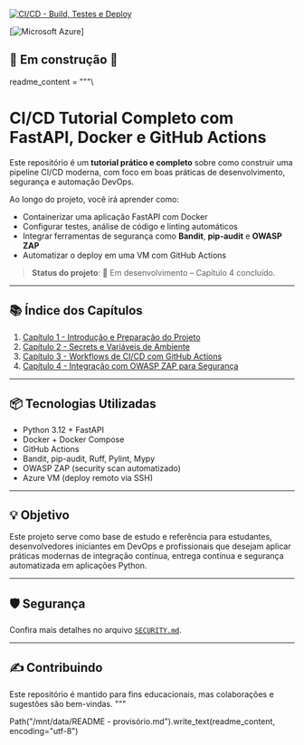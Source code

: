 [![CI/CD - Build, Testes e Deploy](https://github.com/92username/CI-CD-tutorial-completo/actions/workflows/ci-cd.yml/badge.svg)](https://github.com/92username/CI-CD-tutorial-completo/actions/workflows/ci-cd.yml) 

[![Microsoft Azure](https://img.shields.io/badge/microsoft%20azure-0089D6?style=for-the-badge&logo=microsoft-azure&logoColor=white)]

##  🚧 Em construção 🚧

readme_content = """\
# CI/CD Tutorial Completo com FastAPI, Docker e GitHub Actions

Este repositório é um **tutorial prático e completo** sobre como construir uma pipeline CI/CD moderna, com foco em boas práticas de desenvolvimento, segurança e automação DevOps.

Ao longo do projeto, você irá aprender como:

- Containerizar uma aplicação FastAPI com Docker
- Configurar testes, análise de código e linting automáticos
- Integrar ferramentas de segurança como **Bandit**, **pip-audit** e **OWASP ZAP**
- Automatizar o deploy em uma VM com GitHub Actions

> **Status do projeto**: 🚧 Em desenvolvimento – Capítulo 4 concluído.

---

## 📚 Índice dos Capítulos

1. [Capítulo 1 - Introdução e Preparação do Projeto](./1.%20Capitulo%201.md)
2. [Capítulo 2 - Secrets e Variáveis de Ambiente](./2.%20Capitulo%202.md)
3. [Capítulo 3 - Workflows de CI/CD com GitHub Actions](./3.%20Capitulo%203.md)
4. [Capítulo 4 - Integração com OWASP ZAP para Segurança](./4.%20Capitulo%204.md)

---

## 📦 Tecnologias Utilizadas

- Python 3.12 + FastAPI
- Docker + Docker Compose
- GitHub Actions
- Bandit, pip-audit, Ruff, Pylint, Mypy
- OWASP ZAP (security scan automatizado)
- Azure VM (deploy remoto via SSH)

---

## 💡 Objetivo

Este projeto serve como base de estudo e referência para estudantes, desenvolvedores iniciantes em DevOps e profissionais que desejam aplicar práticas modernas de integração contínua, entrega contínua e segurança automatizada em aplicações Python.

---

## 🛡️ Segurança

Confira mais detalhes no arquivo [`SECURITY.md`](./SECURITY.md).

---

## ✍️ Contribuindo

Este repositório é mantido para fins educacionais, mas colaborações e sugestões são bem-vindas. 
"""

Path("/mnt/data/README - provisório.md").write_text(readme_content, encoding="utf-8")

